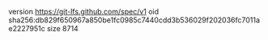 version https://git-lfs.github.com/spec/v1
oid sha256:db829f650967a850be1fc0985c7440cdd3b536029f202036fc7011ae2227951c
size 8714
